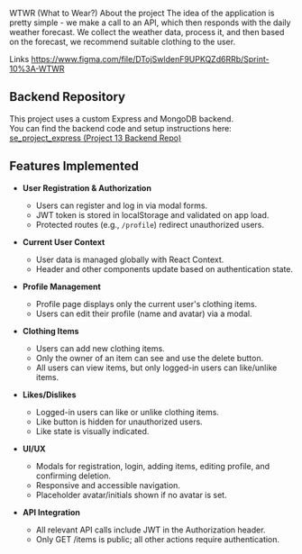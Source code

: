 WTWR (What to Wear?)
About the project
The idea of the application is pretty simple - we make a call to an API, which then responds with the daily weather forecast. We collect the weather data, process it, and then based on the forecast, we recommend suitable clothing to the user.

Links
https://www.figma.com/file/DTojSwldenF9UPKQZd6RRb/Sprint-10%3A-WTWR

## Backend Repository

This project uses a custom Express and MongoDB backend.  
You can find the backend code and setup instructions here:  
[se_project_express (Project 13 Backend Repo)](git@github.com:mkbrodskyy/se_project_react.git)

## Features Implemented

- **User Registration & Authorization**

  - Users can register and log in via modal forms.
  - JWT token is stored in localStorage and validated on app load.
  - Protected routes (e.g., `/profile`) redirect unauthorized users.

- **Current User Context**

  - User data is managed globally with React Context.
  - Header and other components update based on authentication state.

- **Profile Management**

  - Profile page displays only the current user's clothing items.
  - Users can edit their profile (name and avatar) via a modal.

- **Clothing Items**

  - Users can add new clothing items.
  - Only the owner of an item can see and use the delete button.
  - All users can view items, but only logged-in users can like/unlike items.

- **Likes/Dislikes**

  - Logged-in users can like or unlike clothing items.
  - Like button is hidden for unauthorized users.
  - Like state is visually indicated.

- **UI/UX**

  - Modals for registration, login, adding items, editing profile, and confirming deletion.
  - Responsive and accessible navigation.
  - Placeholder avatar/initials shown if no avatar is set.

- **API Integration**
  - All relevant API calls include JWT in the Authorization header.
  - Only GET /items is public; all other actions require authentication.
